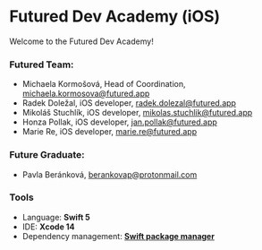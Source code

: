 # Futured Dev Academy (iOS)

Welcome to the Futured Dev Academy!

### Futured Team:

- Michaela Kormošová, Head of Coordination, <michaela.kormosova@futured.app>
- Radek Doležal, iOS developer, <radek.dolezal@futured.app>
- Mikoláš Stuchlík, iOS developer, <mikolas.stuchlik@futured.app>
- Honza Pollak, iOS developer, <jan.pollak@futured.app>
- Marie Re, iOS developer, <marie.re@futured.app>

### Future Graduate:
- Pavla Beránková, <berankovap@protonmail.com>

### Tools

- Language: **Swift 5**
- IDE: **Xcode 14**
- Dependency management: **[Swift package manager](https://swift.org/package-manager/)**
